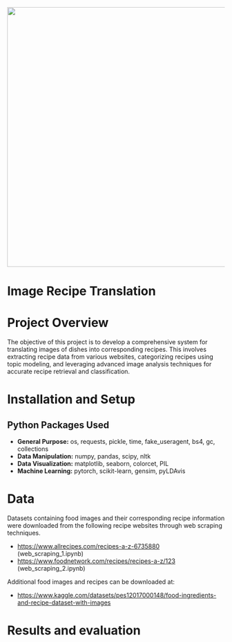<img src="https://github.com/trtrgfh/Image_Recipe_Translation/assets/73056232/ddaf3349-9077-4034-bf2b-954d8875e4ea" width="600"/>

# Image Recipe Translation

# Project Overview
The objective of this project is to develop a comprehensive system for translating images of dishes into corresponding recipes. This involves extracting recipe data from various websites, categorizing recipes using topic modeling, and leveraging advanced image analysis techniques for accurate recipe retrieval and classification.

# Installation and Setup
## Python Packages Used
- **General Purpose:** os, requests, pickle, time, fake_useragent, bs4, gc, collections
- **Data Manipulation:** numpy, pandas, scipy, nltk
- **Data Visualization:** matplotlib, seaborn, colorcet, PIL
- **Machine Learning:** pytorch, scikit-learn, gensim, pyLDAvis
  
# Data 
Datasets containing food images and their corresponding recipe information were downloaded from the following recipe websites through web scraping techniques.
  - https://www.allrecipes.com/recipes-a-z-6735880 (web_scraping_1.ipynb)
  - https://www.foodnetwork.com/recipes/recipes-a-z/123 (web_scraping_2.ipynb)

Additional food images and recipes can be downloaded at:
  - https://www.kaggle.com/datasets/pes12017000148/food-ingredients-and-recipe-dataset-with-images


# Results and evaluation
